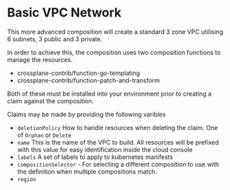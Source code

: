 # Basic VPC Network

This more advanced composition will create a standard 3 zone VPC utilising
6 subnets, 3 public and 3 private.

In order to achieve this, the composition uses two composition functions to
manage the resources.

- crossplane-contrib/function-go-templating
- crossplane-contrib/function-patch-and-transform

Both of these must be installed into your environment prior to creating a claim
against the composition.

Claims may be made by providing the following varibles

- `deletionPolicy` How to handle resources when deleting the claim.
  One of `Orphan` or `Delete`
- `name` This is the name of the VPC to build. All resources will be prefixed
  with this value for easy identification inside the cloud console
- `labels` A set of labels to apply to kubernetes manifests
- `compositionSelector` - For selecting a different composition to use with the
  definition when multiple compositions match.
- `region`
